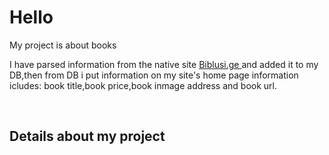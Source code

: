 <h1> Hello </h1> 
<p> My project is about books </p>
<p> I have parsed information from the native site <a href="Biblusi.ge" >Biblusi.ge  </a> and added it to my DB,then from DB i put information on my site's home page information icludes: book title,book price,book inmage address and book url. </p>
<br>
<h2> Details about my project</h2>
